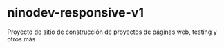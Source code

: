 # ninodev-responsive-v1
Proyecto de sitio de construcción de proyectos de páginas web, testing y otros más

